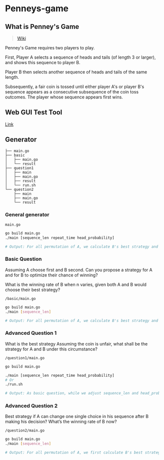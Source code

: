 # Penneys-game

## What is Penney's Game
> [Wiki](https://en.wikipedia.org/wiki/Penney%27s_game)

Penney's Game requires two players to play.

First, Player A selects a sequence of heads and tails (of length 3 or larger), and shows this sequence to player B. 

Player B then selects another sequence of heads and tails of the same length. 

Subsequently, a fair coin is tossed until either player A's or player B's sequence appears as a consecutive subsequence of the coin toss outcomes. The player whose sequence appears first wins.

## Web GUI Test Tool
[Link](https://hcwxd.github.io/Penneys-game/index.html)

## Generator

```
├── main.go
├── basic
│   ├── main.go
│   └── result
├── question1
│   ├── main
│   ├── main.go
│   ├── result
│   └── run.sh
└── question2
    ├── main
    ├── main.go
    └── result
```
### General generator

`main.go`
```bash
go build main.go
./main [sequence_len repeat_time head_probability]

# Output: For all permutation of A, we calculate B's best strategy and winning rate.
```
### Basic Question

Assuming A choose first and B second. Can you propose a strategy for A and for B to optimize their chance of winning? 

What is the winning rate of B when n varies, given both A and B would choose their best strategy?


`/basic/main.go`
```bash
go build main.go
./main [sequence_len]

# Output: For all permutation of A, we calculate B's best strategy and winning rate. We can then find out best strategy for A
```
### Advanced Question 1

What is the best strategy Assuming the coin is unfair, what shall be the strategy for A and B under this circumstance?

`/question1/main.go`
```bash
go build main.go

./main [sequence_len repeat_time head_probability]
# Or
./run.sh

# Output: As basic question, while we adjust sequence_len and head_probability
```

### Advanced Question 2

Best strategy if A can change one single choice in his sequence after B making his decision? What’s the winning rate of B now? 



`/question2/main.go`
```bash
go build main.go
./main [sequence_len]

# Output: For all permutation of A, we first calculate B's best strategy and winning rate. Then we try to change A's one single choice and find out which change is the optimal choice.
```